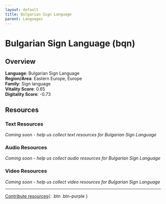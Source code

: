 ```yaml
---
layout: default
title: Bulgarian Sign Language
parent: Languages
---
```


# Bulgarian Sign Language (bqn)

## Overview

**Language**: Bulgarian Sign Language  
**Region/Area**: Eastern Europe, Europe  
**Family**: Sign language  
**Vitality Score**: 0.65  
**Digitality Score**: -0.73  

## Resources

### Text Resources
*Coming soon - help us collect text resources for Bulgarian Sign Language*

### Audio Resources
*Coming soon - help us collect audio resources for Bulgarian Sign Language*

### Video Resources
*Coming soon - help us collect video resources for Bulgarian Sign Language*

---

[Contribute resources](https://fairtrain.github.io/){: .btn .btn-purple }
